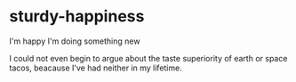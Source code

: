 # sturdy-happiness
I'm happy I'm doing something new


I could not even begin to argue about the taste superiority  of earth or space tacos, beacause I've had neither in my lifetime.

